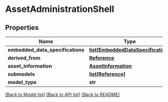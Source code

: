 # AssetAdministrationShell

## Properties
Name | Type | Description | Notes
------------ | ------------- | ------------- | -------------
**embedded_data_specifications** | [**list[EmbeddedDataSpecification]**](EmbeddedDataSpecification.md) |  | [optional] 
**derived_from** | [**Reference**](Reference.md) |  | [optional] 
**asset_information** | [**AssetInformation**](AssetInformation.md) |  | 
**submodels** | [**list[Reference]**](Reference.md) |  | [optional] 
**model_type** | **str** |  | [optional] 

[[Back to Model list]](../README.md#documentation-for-models) [[Back to API list]](../README.md#documentation-for-api-endpoints) [[Back to README]](../README.md)


